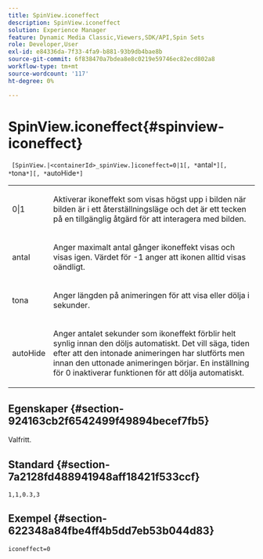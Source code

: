```yaml
---
title: SpinView.iconeffect
description: SpinView.iconeffect
solution: Experience Manager
feature: Dynamic Media Classic,Viewers,SDK/API,Spin Sets
role: Developer,User
exl-id: e84336da-7f33-4fa9-b881-93b9db4bae8b
source-git-commit: 6f838470a7bdea8e8c0219e59746ec82ecd802a8
workflow-type: tm+mt
source-wordcount: '117'
ht-degree: 0%

---
```


# SpinView.iconeffect{#spinview-iconeffect}

` [SpinView.|<containerId>_spinView.]iconeffect=0|1[, *`antal`*][, *`tona`*][, *`autoHide`*]`

<table id="table_6CAA904E976A41BD994D8926F46F0BAF"> 
 <tbody> 
  <tr> 
   <td colname="col1"> <p> <span class="codeph"> 0|1</span> </p> </td> 
   <td colname="col2"> <p> Aktiverar <span class="codeph"> ikoneffekt</span> som visas högst upp i bilden när bilden är i ett återställningsläge och det är ett tecken på en tillgänglig åtgärd för att interagera med bilden. </p> </td> 
  </tr> 
  <tr> 
   <td colname="col1"> <p> <span class="codeph"><span class="varname"> antal</span></span> </p> </td> 
   <td colname="col2"> <p> Anger maximalt antal gånger <span class="codeph"> ikoneffekt</span> visas och visas igen. Värdet för <span class="codeph"> -1</span> anger att ikonen alltid visas oändligt. </p> </td> 
  </tr> 
  <tr> 
   <td colname="col1"> <p><span class="codeph"><span class="varname"> tona</span></span> </p> </td> 
   <td colname="col2"> <p>Anger längden på animeringen för att visa eller dölja i sekunder. </p> </td> 
  </tr> 
  <tr> 
   <td colname="col1"> <p><span class="codeph"><span class="varname"> autoHide</span></span> </p> </td> 
   <td colname="col2"> <p>Anger antalet sekunder som <span class="codeph"> ikoneffekt</span> förblir helt synlig innan den döljs automatiskt. Det vill säga, tiden efter att den intonade animeringen har slutförts men innan den uttonade animeringen börjar. En inställning för <span class="codeph"> 0</span> inaktiverar funktionen för att dölja automatiskt. </p> </td> 
  </tr> 
 </tbody> 
</table>

## Egenskaper {#section-924163cb2f6542499f49894becef7fb5}

Valfritt.

## Standard {#section-7a2128fd488941948aff18421f533ccf}

`1,1,0.3,3`

## Exempel {#section-622348a84fbe4ff4b5dd7eb53b044d83}

`iconeffect=0`
